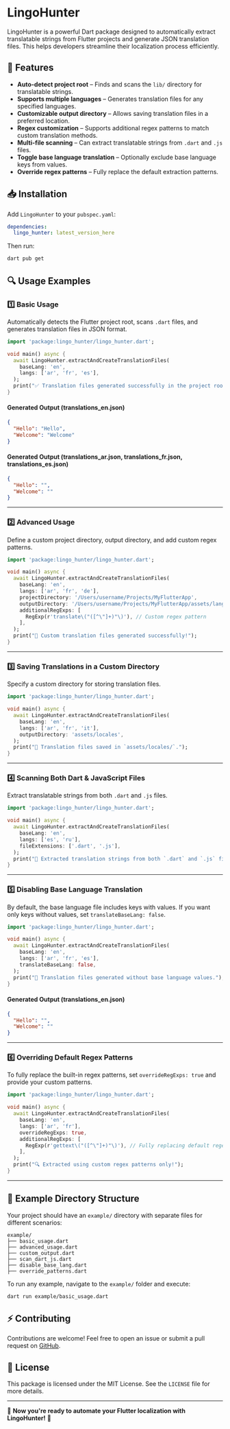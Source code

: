 # LingoHunter

LingoHunter is a powerful Dart package designed to automatically extract translatable strings from Flutter projects and generate JSON translation files. This helps developers streamline their localization process efficiently.

## 🚀 Features

- **Auto-detect project root** – Finds and scans the `lib/` directory for translatable strings.
- **Supports multiple languages** – Generates translation files for any specified languages.
- **Customizable output directory** – Allows saving translation files in a preferred location.
- **Regex customization** – Supports additional regex patterns to match custom translation methods.
- **Multi-file scanning** – Can extract translatable strings from `.dart` and `.js` files.
- **Toggle base language translation** – Optionally exclude base language keys from values.
- **Override regex patterns** – Fully replace the default extraction patterns.

## 📥 Installation

Add `LingoHunter` to your `pubspec.yaml`:

```yaml
dependencies:
  lingo_hunter: latest_version_here
```

Then run:

```sh
dart pub get
```

## 🔍 Usage Examples

### 1️⃣ **Basic Usage**

Automatically detects the Flutter project root, scans `.dart` files, and generates translation files in JSON format.

```dart
import 'package:lingo_hunter/lingo_hunter.dart';

void main() async {
  await LingoHunter.extractAndCreateTranslationFiles(
    baseLang: 'en',
    langs: ['ar', 'fr', 'es'],
  );
  print("✅ Translation files generated successfully in the project root.");
}
```

#### **Generated Output (translations_en.json)**

```json
{
  "Hello": "Hello",
  "Welcome": "Welcome"
}
```

#### **Generated Output (translations_ar.json, translations_fr.json, translations_es.json)**

```json
{
  "Hello": "",
  "Welcome": ""
}
```

---

### 2️⃣ **Advanced Usage**

Define a custom project directory, output directory, and add custom regex patterns.

```dart
import 'package:lingo_hunter/lingo_hunter.dart';

void main() async {
  await LingoHunter.extractAndCreateTranslationFiles(
    baseLang: 'en',
    langs: ['ar', 'fr', 'de'],
    projectDirectory: '/Users/username/Projects/MyFlutterApp',
    outputDirectory: '/Users/username/Projects/MyFlutterApp/assets/lang',
    additionalRegExps: [
      RegExp(r'translate\("([^\"]+)"\)'), // Custom regex pattern
    ],
  );
  print("🚀 Custom translation files generated successfully!");
}
```

---

### 3️⃣ **Saving Translations in a Custom Directory**

Specify a custom directory for storing translation files.

```dart
import 'package:lingo_hunter/lingo_hunter.dart';

void main() async {
  await LingoHunter.extractAndCreateTranslationFiles(
    baseLang: 'en',
    langs: ['ar', 'fr', 'it'],
    outputDirectory: 'assets/locales',
  );
  print("📂 Translation files saved in `assets/locales/`.");
}
```

---

### 4️⃣ **Scanning Both Dart & JavaScript Files**

Extract translatable strings from both `.dart` and `.js` files.

```dart
import 'package:lingo_hunter/lingo_hunter.dart';

void main() async {
  await LingoHunter.extractAndCreateTranslationFiles(
    baseLang: 'en',
    langs: ['es', 'ru'],
    fileExtensions: ['.dart', '.js'],
  );
  print("🎯 Extracted translation strings from both `.dart` and `.js` files!");
}
```

---

### 5️⃣ **Disabling Base Language Translation**

By default, the base language file includes keys with values. If you want only keys without values, set `translateBaseLang: false`.

```dart
import 'package:lingo_hunter/lingo_hunter.dart';

void main() async {
  await LingoHunter.extractAndCreateTranslationFiles(
    baseLang: 'en',
    langs: ['ar', 'fr', 'es'],
    translateBaseLang: false,
  );
  print("🚀 Translation files generated without base language values.");
}
```

#### **Generated Output (translations_en.json)**

```json
{
  "Hello": "",
  "Welcome": ""
}
```

---

### 6️⃣ **Overriding Default Regex Patterns**

To fully replace the built-in regex patterns, set `overrideRegExps: true` and provide your custom patterns.

```dart
import 'package:lingo_hunter/lingo_hunter.dart';

void main() async {
  await LingoHunter.extractAndCreateTranslationFiles(
    baseLang: 'en',
    langs: ['ar', 'fr'],
    overrideRegExps: true,
    additionalRegExps: [
      RegExp(r'gettext\("([^\"]+)"\)'), // Fully replacing default regex
    ],
  );
  print("🔍 Extracted using custom regex patterns only!");
}
```

---

## 📂 Example Directory Structure

Your project should have an `example/` directory with separate files for different scenarios:

```
example/
├── basic_usage.dart
├── advanced_usage.dart
├── custom_output.dart
├── scan_dart_js.dart
├── disable_base_lang.dart
├── override_patterns.dart
```

To run any example, navigate to the `example/` folder and execute:

```sh
dart run example/basic_usage.dart
```

## ⚡️ Contributing

Contributions are welcome! Feel free to open an issue or submit a pull request on [GitHub](https://github.com/fares-Mondriod/Lingo-Hunter).

## 📜 License

This package is licensed under the MIT License. See the `LICENSE` file for more details.

---

🚀 **Now you're ready to automate your Flutter localization with LingoHunter!** 🎯
